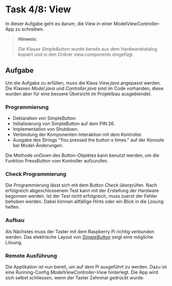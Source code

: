 # Task 4/8: View
In dieser Aufgabe geht es darum, die View in einer ModelViewController-App zu schreiben.
> **_Hinweis:_**
> 
> Die Klasse *SimpleButton* wurde bereits aus dem Hardwarekatalog kopiert und
> in den Ordner view.components eingefügt.

## Aufgabe
Um die Aufgabe zu erfüllen, muss die Klass *View.java* angepasst werden. Die Klassen *Model.java* und *Controller.java* sind 
im Code vorhanden, diese wurden aber für eine bessere Übersicht im Projektbau ausgeblendet.

### Programmierung
- Deklaration von SimpleButton
- Initialisierung von SimpleButton auf dem PIN 26.
- Implementation von Shutdown.
- Verbindung der Komponenten-Interaktion mit dem Kontroller.
- Ausgabe des Strings "You pressed the button x times." auf der Konsole bei Model-Änderungen.

<div class="hint">
  Die Methode <i>onDown</i> des Button-Objektes kann benutzt werden, um die Funktion PressButton vom Kontroller aufzurufen.
</div>

### Check Programmierung
Die Programmierung lässt sich mit dem Button *Check* überprüfen. Nach erfolgreich abgeschlossenem Test kann mit der
Erstellung der Hardware begonnen werden. Ist der Test nicht erfolgreich, muss zuerst der Fehler behoben werden. Dabei können
allfällige Hints oder ein Blick in die Lösung helfen.

### Aufbau
Als Nächstes muss der Taster mit dem Raspberry Pi richtig verbunden werden. Das elektrische Layout von
[*SimpleButton*](https://pi4j.com/examples/components/simplebutton/) zeigt eine mögliche Lösung.

### Remote Ausführung
Die Applikation ist nun bereit, um auf dem Pi ausgeführt zu werden. Dazu ist eine
Running-Config *ModelViewController-View* hinterlegt. Die App wird sich selbst schliessen, wenn der Taster Zehnmal 
gedrückt wurde.